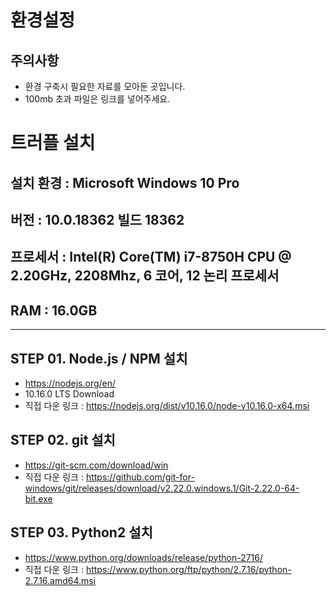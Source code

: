 # 환경설정

## 주의사항
- 환경 구축시 필요한 자료를 모아둔 곳입니다.
- 100mb 초과 파일은 링크를 넣어주세요.

# 트러플 설치

## 설치 환경 : Microsoft Windows 10 Pro
## 버전 : 10.0.18362 빌드 18362
## 프로세서 : Intel(R) Core(TM) i7-8750H CPU @ 2.20GHz, 2208Mhz, 6 코어, 12 논리 프로세서
## RAM : 16.0GB

---
## STEP 01. Node.js / NPM 설치
- https://nodejs.org/en/
- 10.16.0 LTS Download 
- 직접 다운 링크 : https://nodejs.org/dist/v10.16.0/node-v10.16.0-x64.msi

## STEP 02. git 설치
- https://git-scm.com/download/win
- 직접 다운 링크 : https://github.com/git-for-windows/git/releases/download/v2.22.0.windows.1/Git-2.22.0-64-bit.exe

## STEP 03. Python2 설치
- https://www.python.org/downloads/release/python-2716/
- 직접 다운 링크 : https://www.python.org/ftp/python/2.7.16/python-2.7.16.amd64.msi

